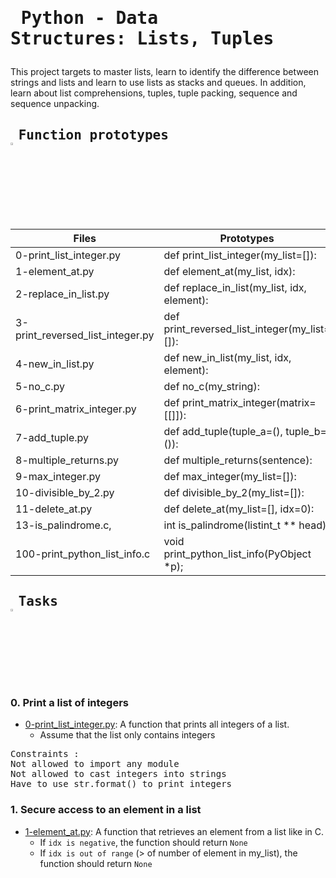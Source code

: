 # <pre> Python - Data Structures: Lists, Tuples </pre>
This project targets to master lists, learn to identify the difference between strings and lists and learn to use lists as stacks and queues. In addition, learn about list comprehensions, tuples, tuple packing, sequence and sequence unpacking.
## <pre> Function prototypes    <img src="https://user-images.githubusercontent.com/107026397/209424557-72ec9e7b-8f5a-4c69-9136-2629ca6d2ab0.svg" width = 3% height= 3%> </pre>
| Files  | Prototypes |
| ------------- | ------------- |
| 0-print_list_integer.py|def print_list_integer(my_list=[]): |
|1-element_at.py| def element_at(my_list, idx):|
| 2-replace_in_list.py  | def replace_in_list(my_list, idx, element): |
| 3-print_reversed_list_integer.py | def print_reversed_list_integer(my_list=[]):  |
| 4-new_in_list.py  | def new_in_list(my_list, idx, element):  |
| 5-no_c.py  | def no_c(my_string):  |
| 6-print_matrix_integer.py  | def print_matrix_integer(matrix=[[]]): |
| 7-add_tuple.py  |def add_tuple(tuple_a=(), tuple_b=()):  |
| 8-multiple_returns.py  | def multiple_returns(sentence):  |
| 9-max_integer.py  | def max_integer(my_list=[]):  |
| 10-divisible_by_2.py  | def divisible_by_2(my_list=[]):  |
| 11-delete_at.py  | def delete_at(my_list=[], idx=0): |
| 13-is_palindrome.c,  | int is_palindrome(listint_t ** head);  |
| 100-print_python_list_info.c | void print_python_list_info(PyObject *p); |
## <pre> Tasks   <img src="https://user-images.githubusercontent.com/107026397/209425131-1d190ca6-b53b-49a9-b00a-6d697c9e4473.svg" height=3% width=3%></pre>
### 0. Print a list of integers
*  [0-print_list_integer.py](https://github.com/Bezawork-pr/alx-higher_level_programming/blob/master/0x03-python-data_structures/0-print_list_integer.py): A  function that prints all integers of a list.
    *  Assume that the list only contains integers
<pre>
Constraints : 
Not allowed to import any module
Not allowed to cast integers into strings
Have to use str.format() to print integers
</pre>
### 1. Secure access to an element in a list
* [1-element_at.py](https://github.com/Bezawork-pr/alx-higher_level_programming/blob/master/0x03-python-data_structures/1-element_at.py): A function that retrieves an element from a list like in C.
  * If `idx is negative`, the function should return `None`
  * If `idx is out of range` (> of number of element in my_list), the function should return `None` 

